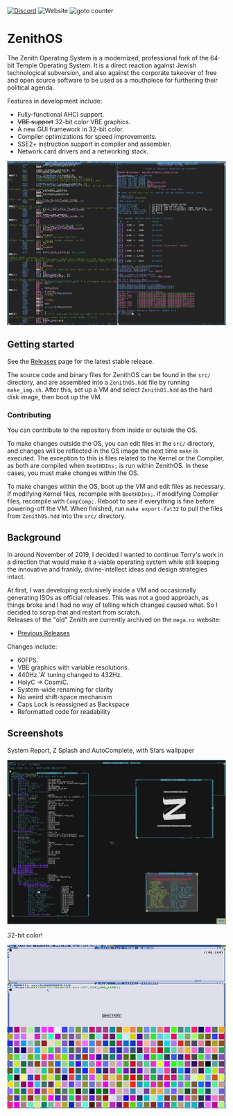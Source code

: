 <a href="https://discord.gg/kkNuhNn"><img alt="Discord" src="https://img.shields.io/discord/661062825027829770?style=flat-square"></a>
![Website](https://img.shields.io/website?down_color=lightgray&down_message=offline&style=flat-square&up_color=green&up_message=online&url=http%3A%2F%2Fzenithos.org)
![goto counter](https://img.shields.io/github/search/VoidNV/ZenithOS/goto?style=flat-square)
# ZenithOS

The Zenith Operating System is a modernized, professional fork of the 64-bit Temple Operating System. It is a direct reaction against Jewish technological subversion, and also against the corporate takeover of free and open source software to be used as a mouthpiece for furthering their political agenda.

Features in development include:
  - Fully-functional AHCI support.
  - ~~VBE support~~ 32-bit color VBE graphics.
  - A new GUI framework in 32-bit color.
  - Compiler optimizations for speed improvements.
  - SSE2+ instruction support in compiler and assembler.
  - Network card drivers and a networking stack.

![](/screenshots/screenshot2.png)

## Getting started

See the [Releases](https://github.com/VoidNV/ZenithOS/releases) page for the latest stable release.

The source code and binary files for ZenithOS can be found in the `src/` directory, and are assembled into a `ZenithOS.hdd` file by running `make_img.sh`. After this, set up a VM and select `ZenithOS.hdd` as the hard disk image, then boot up the VM.

### Contributing

You can contribute to the repository from inside or outside the OS.

To make changes outside the OS, you can edit files in the `src/` directory, and changes will be reflected in the OS image the next time `make` is executed. The exception to this is files related to the Kernel or the Compiler, as both are compiled when `BootHDIns;` is run within ZenithOS. In these cases, you must make changes within the OS.

To make changes within the OS, boot up the VM and edit files as necessary. If modifying Kernel files, recompile with `BootHDIns;`. if modifying Compiler files, recompile with `CompComp;`. Reboot to see if everything is fine before powering-off the VM. When finished, run `make export-fat32` to pull the files from `ZenithOS.hdd` into the `src/` directory.

## Background

In around November of 2019, I decided I wanted to continue Terry's work in a direction that would make it a viable operating system while still keeping the innovative and frankly, divine-intellect ideas and design strategies intact.

At first, I was developing exclusively inside a VM and occasionally generating ISOs as official releases. This was not a good approach, as things broke and I had no way of telling which changes caused what. So I decided to scrap that and restart from scratch.\
Releases of the "old" Zenith are currently archived on the `mega.nz` website:
  - [Previous Releases](https://mega.nz/#F!ZIEGmSRQ!qvL6Wk6THzE-dazkfT6N3Q)

Changes include:
  - 60FPS.
  - VBE graphics with variable resolutions.
  - 440Hz 'A' tuning changed to 432Hz.
  - HolyC -> CosmiC.
  - System-wide renaming for clarity
  - No weird shift-space mechanism
  - Caps Lock is reassigned as Backspace
  - Reformatted code for readability

## Screenshots

System Report, Z Splash and AutoComplete, with Stars wallpaper

![](/screenshots/screenshot3.png)

32-bit color!

![](/screenshots/screenshot1.png)
